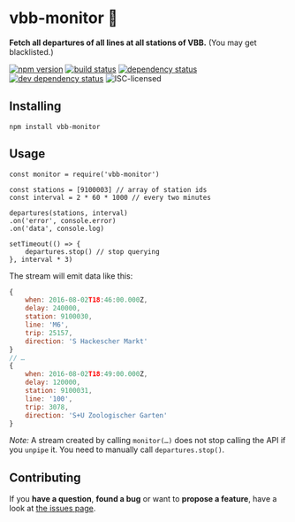 # vbb-monitor 🔭

**Fetch all departures of all lines at all stations of VBB.** (You may get blacklisted.)

[![npm version](https://img.shields.io/npm/v/vbb-monitor.svg)](https://www.npmjs.com/package/vbb-monitor)
[![build status](https://img.shields.io/travis/derhuerst/vbb-monitor.svg)](https://travis-ci.org/derhuerst/vbb-monitor)
[![dependency status](https://img.shields.io/david/derhuerst/vbb-monitor.svg)](https://david-dm.org/derhuerst/vbb-monitor)
[![dev dependency status](https://img.shields.io/david/dev/derhuerst/vbb-monitor.svg)](https://david-dm.org/derhuerst/vbb-monitor#info=devDependencies)
![ISC-licensed](https://img.shields.io/github/license/derhuerst/vbb-monitor.svg)


## Installing

```shell
npm install vbb-monitor
```


## Usage

```shell
const monitor = require('vbb-monitor')

const stations = [9100003] // array of station ids
const interval = 2 * 60 * 1000 // every two minutes

departures(stations, interval)
.on('error', console.error)
.on('data', console.log)

setTimeout(() => {
	departures.stop() // stop querying
}, interval * 3)
```

The stream will emit data like this:

```js
{
	when: 2016-08-02T18:46:00.000Z,
	delay: 240000,
	station: 9100030,
	line: 'M6',
	trip: 25157,
	direction: 'S Hackescher Markt'
}
// …
{
	when: 2016-08-02T18:49:00.000Z,
	delay: 120000,
	station: 9100031,
	line: '100',
	trip: 3078,
	direction: 'S+U Zoologischer Garten'
}
```

*Note:* A stream created by calling `monitor(…)` does not stop calling the API if you `unpipe` it. You need to manually call `departures.stop()`.


## Contributing

If you **have a question**, **found a bug** or want to **propose a feature**, have a look at [the issues page](https://github.com/derhuerst/vbb-monitor/issues).
